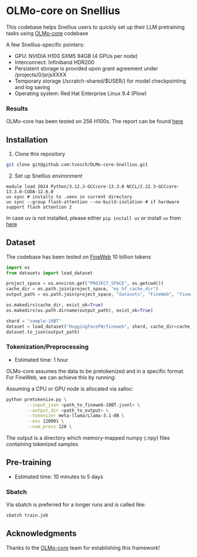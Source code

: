 # OLMo-core on Snellius
This codebase helps Snellius users to quickly set up their LLM pretraining tasks using [OLMo-core](https://github.com/allenai/OLMo-core/tree/main) codebase


A few Snellius-specific pointers:
- GPU: NVIDIA H100 SXM5 94GB (4 GPUs per node)
- Interconnect: Infiniband HDR200
- Persistent storage is provided upon grant agreement under /projects/0/prjsXXXX
- Temporary storage (/scratch-shared/$USER/) for model checkpointing and log saving
- Operating system: Red Hat Enterprise Linux 9.4 (Plow)

### Results
OLMo-core has been tested on 256 H100s. The report can be found [here](https://wandb.ai/tvosch-snellius/64-node-run-20250331/reports/256-GPU-FSDP-Snellius-run-2025-03-31--VmlldzoxMjA2MzQ5OQ?accessToken=aet1406i44drrtehegzqwcuy73u74a71gv4c9hij88r5vt7ja3wuallixcqjn86v)

## Installation

1. Clone this repository
```bash
git clone git@github.com:tvosch/OLMo-core-Snellius.git
```

2. Set up Snellius environment
```
module load 2024 Python/3.12.3-GCCcore-13.3.0 NCCL/2.22.3-GCCcore-13.3.0-CUDA-12.6.0
uv sync # installs to .venv in current directory
uv sync --group flash-attention --no-build-isolation # if hardware support flash attention 2
```

In case uv is not installed, please either `pip install uv` or install `uv` from [here](https://docs.astral.sh/uv/getting-started/installation/)
## Dataset
The codebase has been tested on [FineWeb](https://huggingface.co/datasets/HuggingFaceFW/fineweb-edu) 10 billion tokens

```python
import os
from datasets import load_dataset

project_space = os.environ.get("PROJECT_SPACE", os.getcwd())
cache_dir = os.path.join(project_space, "my_hf_cache_dir")
output_path = os.path.join(project_space, "datasets", "FineWeb", "fineweb-10BT.jsonl")

os.makedirs(cache_dir, exist_ok=True)
os.makedirs(os.path.dirname(output_path), exist_ok=True)

shard = "sample-10BT"
dataset = load_dataset("HuggingFaceFW/fineweb", shard, cache_dir=cache_dir, split="train")
dataset.to_json(output_path)
```

### Tokenization/Preprocessing
- Estimated time: 1 hour

OLMo-core assumes the data to be pretokenized and in a specific format. For FineWeb, we can achieve this by running:

Assuming a CPU or GPU node is allocated via salloc:
```bash
python pretokenize.py \
        --input_json <path_to_fineweb-10BT.jsonl> \
        --output_dir <path_to_output> \
        --tokenizer meta-llama/Llama-3.1-8B \
        --eos 128001 \
        --num_procs 128 \
```

The output is a directory which memory-mapped numpy (.npy) files containing tokenized samples

## Pre-training
- Estimated time: 10 minutes to 5 days

### Sbatch
Via sbatch is preferred for a longer runs and is called like:
```bash
sbatch train.job
```



## Acknowledgments
Thanks to the [OLMo-core](https://github.com/allenai/OLMo-core/tree/main) team for establishing this framework!
